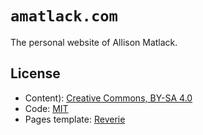 # `amatlack.com`

The personal website of Allison Matlack.

## License

* Content): [Creative Commons, BY-SA 4.0](https://creativecommons.org/licenses/by-sa/4.0/)
* Code: [MIT](http://opensource.org/licenses/mit-license.php)
* Pages template: [Reverie](https://github.com/amitmerchant1990/reverie)
